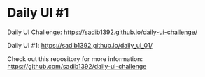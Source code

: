 # Daily UI #1

Daily UI Challenge: https://sadib1392.github.io/daily-ui-challenge/

Daily UI #1: https://sadib1392.github.io/daily_ui_01/

Check out this repository for more information: https://github.com/sadib1392/daily-ui-challenge
